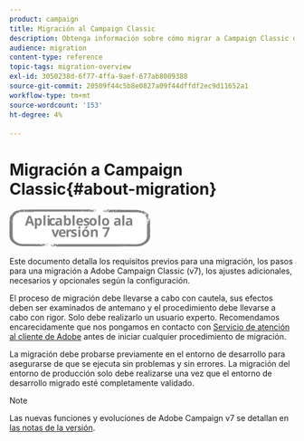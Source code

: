 ```yaml
---
product: campaign
title: Migración al Campaign Classic
description: Obtenga información sobre cómo migrar a Campaign Classic desde una versión de Campaign anterior
audience: migration
content-type: reference
topic-tags: migration-overview
exl-id: 3050238d-6f77-4ffa-9aef-677ab8009388
source-git-commit: 20509f44c5b8e0827a09f44dffdf2ec9d11652a1
workflow-type: tm+mt
source-wordcount: '153'
ht-degree: 4%

---
```


# Migración a Campaign Classic{#about-migration}

![](../../assets/v7-only.svg)

Este documento detalla los requisitos previos para una migración, los pasos para una migración a Adobe Campaign Classic (v7), los ajustes adicionales, necesarios y opcionales según la configuración.

El proceso de migración debe llevarse a cabo con cautela, sus efectos deben ser examinados de antemano y el procedimiento debe llevarse a cabo con rigor. Solo debe realizarlo un usuario experto. Recomendamos encarecidamente que nos pongamos en contacto con [Servicio de atención al cliente de Adobe](https://helpx.adobe.com/es/enterprise/admin-guide.html/enterprise/using/support-for-experience-cloud.ug.html) antes de iniciar cualquier procedimiento de migración.

La migración debe probarse previamente en el entorno de desarrollo para asegurarse de que se ejecuta sin problemas y sin errores. La migración del entorno de producción solo debe realizarse una vez que el entorno de desarrollo migrado esté completamente validado.

>[!NOTE]
>
>Las nuevas funciones y evoluciones de Adobe Campaign v7 se detallan en [las notas de la versión](../../rn/using/latest-release.md).
